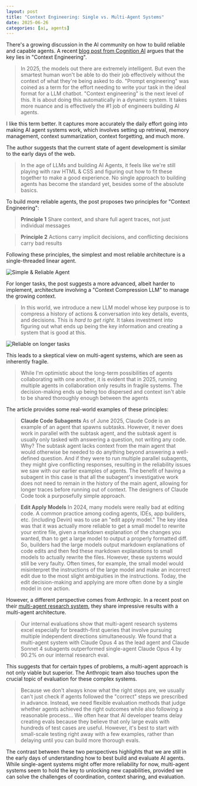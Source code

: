 ```yaml
---
layout: post
title: "Context Engineering: Single vs. Multi-Agent Systems"
date: 2025-06-26
categories: [ai, agents]
---
```


There's a growing discussion in the AI community on how to build reliable and capable agents. A recent [blog post from Cognition AI](https://cognition.ai/blog/dont-build-multi-agents#applying-the-principles) argues that the key lies in "Context Engineering".

> In 2025, the models out there are extremely intelligent. But even the smartest human won't be able to do their job effectively without the context of what they're being asked to do. "Prompt engineering" was coined as a term for the effort needing to write your task in the ideal format for a LLM chatbot. "Context engineering" is the next level of this. It is about doing this automatically in a dynamic system. It takes more nuance and is effectively the #1 job of engineers building AI agents.

I like this term better. It captures more accurately the daily effort going into making AI agent systems work, which involves setting up retrieval, memory management, context summarization, context forgetting, and much more.

The author suggests that the current state of agent development is similar to the early days of the web.

> In the age of LLMs and building AI Agents, it feels like we're still playing with raw HTML & CSS and figuring out how to fit these together to make a good experience. No single approach to building agents has become the standard yet, besides some of the absolute basics.

To build more reliable agents, the post proposes two principles for "Context Engineering":

> **Principle 1**
> Share context, and share full agent traces, not just individual messages

> **Principle 2**
> Actions carry implicit decisions, and conflicting decisions carry bad results

Following these principles, the simplest and most reliable architecture is a single-threaded linear agent.

![Simple & Reliable Agent](https://cdn.sanity.io/images/2mc9cv2v/production/06f64ae3557594588f702b2608d43564edc98c3d-1404x1230.png)

For longer tasks, the post suggests a more advanced, albeit harder to implement, architecture involving a "Context Compression LLM" to manage the growing context.

> In this world, we introduce a new LLM model whose key purpose is to compress a history of actions & conversation into key details, events, and decisions. This is *hard to get right.* It takes investment into figuring out what ends up being the key information and creating a system that is good at this.

![Reliable on longer tasks](https://cdn.sanity.io/images/2mc9cv2v/production/836a7407ddf3dfacc0715c0502b4f3ffc7388829-1406x1230.png)

This leads to a skeptical view on multi-agent systems, which are seen as inherently fragile.

> While I'm optimistic about the long-term possibilities of agents collaborating with one another, it is evident that in 2025, running multiple agents in collaboration only results in fragile systems. The decision-making ends up being too dispersed and context isn't able to be shared thoroughly enough between the agents

The article provides some real-world examples of these principles:

> **Claude Code Subagents**
> As of June 2025, Claude Code is an example of an agent that spawns subtasks. However, it never does work in parallel with the subtask agent, and the subtask agent is usually only tasked with answering a question, not writing any code. Why? The subtask agent lacks context from the main agent that would otherwise be needed to do anything beyond answering a well-defined question. And if they were to run multiple parallel subagents, they might give conflicting responses, resulting in the reliability issues we saw with our earlier examples of agents. The benefit of having a subagent in this case is that all the subagent's investigative work does not need to remain in the history of the main agent, allowing for longer traces before running out of context. The designers of Claude Code took a purposefully simple approach.

> **Edit Apply Models**
> In 2024, many models were really bad at editing code. A common practice among coding agents, IDEs, app builders, etc. (including Devin) was to use an "edit apply model." The key idea was that it was actually more reliable to get a small model to rewrite your entire file, given a markdown explanation of the changes you wanted, than to get a large model to output a properly formatted diff. So, builders had the large models output markdown explanations of code edits and then fed these markdown explanations to small models to actually rewrite the files. However, these systems would still be very faulty. Often times, for example, the small model would misinterpret the instructions of the large model and make an incorrect edit due to the most slight ambiguities in the instructions. Today, the edit decision-making and applying are more often done by a single model in one action.

However, a different perspective comes from Anthropic. In a recent post on their [multi-agent research system](https://www.anthropic.com/engineering/built-multi-agent-research-system), they share impressive results with a multi-agent architecture.

> Our internal evaluations show that multi-agent research systems excel especially for breadth-first queries that involve pursuing multiple independent directions simultaneously. We found that a multi-agent system with Claude Opus 4 as the lead agent and Claude Sonnet 4 subagents outperformed single-agent Claude Opus 4 by 90.2% on our internal research eval.

This suggests that for certain types of problems, a multi-agent approach is not only viable but superior. The Anthropic team also touches upon the crucial topic of evaluation for these complex systems.

> Because we don't always know what the right steps are, we usually can't just check if agents followed the "correct" steps we prescribed in advance. Instead, we need flexible evaluation methods that judge whether agents achieved the right outcomes while also following a reasonable process... We often hear that AI developer teams delay creating evals because they believe that only large evals with hundreds of test cases are useful. However, it's best to start with small-scale testing right away with a few examples, rather than delaying until you can build more thorough evals.

The contrast between these two perspectives highlights that we are still in the early days of understanding how to best build and evaluate AI agents. While single-agent systems might offer more reliability for now, multi-agent systems seem to hold the key to unlocking new capabilities, provided we can solve the challenges of coordination, context sharing, and evaluation.

